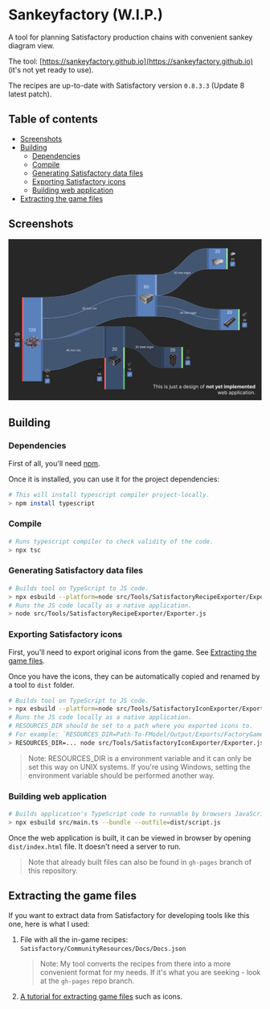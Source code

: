 # Sankeyfactory (W.I.P.)
A tool for planning Satisfactory production chains with convenient sankey diagram view.

The tool: [https://sankeyfactory.github.io](https://sankeyfactory.github.io) (it's not yet ready to use).

The recipes are up-to-date with Satisfactory version `0.8.3.3` (Update 8 latest patch).

## Table of contents

- [Screenshots](#screenshots)
- [Building](#building)
    - [Dependencies](#dependencies)
    - [Compile](#compile)
    - [Generating Satisfactory data files](#generating-satisfactory-data-files)
    - [Exporting Satisfactory icons](#exporting-satisfactory-icons)
    - [Building web application](#building-web-application)
- [Extracting the game files](#extracting-the-game-files)

## Screenshots
![Design screenshot](screenshots/design.png)

## Building

### Dependencies

First of all, you'll need [npm](https://docs.npmjs.com/downloading-and-installing-node-js-and-npm).

Once it is installed, you can use it for the project dependencies:

```bash
# This will install typescript compiler project-locally.
> npm install typescript
```

### Compile

```bash
# Runs typescript compiler to check validity of the code.
> npx tsc
```

### Generating Satisfactory data files

```bash
# Builds tool on TypeScript to JS code.
> npx esbuild --platform=node src/Tools/SatisfactoryRecipeExporter/Exporter.ts --bundle --sourcemap --outfile=src/Tools/SatisfactoryRecipeExporter/Exporter.js
# Runs the JS code locally as a native application.
> node src/Tools/SatisfactoryRecipeExporter/Exporter.js
```

### Exporting Satisfactory icons

First, you'll need to export original icons from the game. See [Extracting the game files](#extracting-the-game-files).

Once you have the icons, they can be automatically copied and renamed by a tool to `dist` folder.

```bash
# Builds tool on TypeScript to JS code.
> npx esbuild --platform=node src/Tools/SatisfactoryIconExporter/Exporter.ts --bundle --sourcemap --outfile=src/Tools/SatisfactoryIconExporter/Exporter.js
# Runs the JS code locally as a native application.
# RESOURCES_DIR should be set to a path where you exported icons to.
# For example: `RESOURCES_DIR=Path-To-FModel/Output/Exports/FactoryGame/Content`
> RESOURCES_DIR=... node src/Tools/SatisfactoryIconExporter/Exporter.js
```

> Note: RESOURCES_DIR is a environment variable and it can only be set this way on UNIX systems.
> If you're using Windows, setting the environment variable should be performed another way.

### Building web application

```bash
# Builds application's TypeScript code to runnable by browsers JavaScript.
> npx esbuild src/main.ts --bundle --outfile=dist/script.js
```

Once the web application is built, it can be viewed in browser by opening `dist/index.html` file. It doesn't need a server to run.

> Note that already built files can also be found in `gh-pages` branch of this repository.

## Extracting the game files

If you want to extract data from Satisfactory for developing tools like this one, here is what I used:

1. File with all the in-game recipes: `Satisfactory/CommunityResources/Docs/Docs.json`

    > Note: My tool converts the recipes from there into a more convenient format for my needs. If it's what you are seeking - look at the `gh-pages` repo branch.

2. [A tutorial for extracting game files](https://docs.ficsit.app/satisfactory-modding/latest/Development/ExtractGameFiles.html) such as icons.
